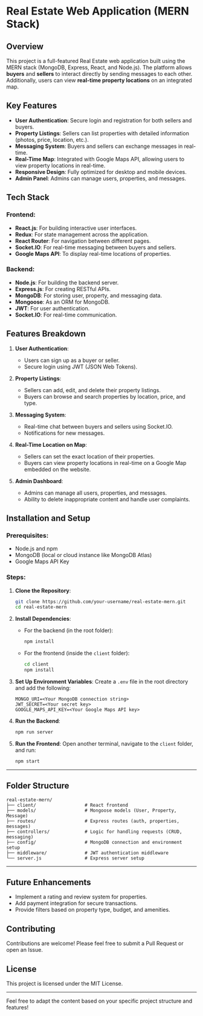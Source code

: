 
# Real Estate Web Application (MERN Stack)

## Overview

This project is a full-featured Real Estate web application built using the MERN stack (MongoDB, Express, React, and Node.js). The platform allows **buyers** and **sellers** to interact directly by sending messages to each other. Additionally, users can view **real-time property locations** on an integrated map.

## Key Features

- **User Authentication**: Secure login and registration for both sellers and buyers.
- **Property Listings**: Sellers can list properties with detailed information (photos, price, location, etc.).
- **Messaging System**: Buyers and sellers can exchange messages in real-time.
- **Real-Time Map**: Integrated with Google Maps API, allowing users to view property locations in real-time.
- **Responsive Design**: Fully optimized for desktop and mobile devices.
- **Admin Panel**: Admins can manage users, properties, and messages.

## Tech Stack

### Frontend:
- **React.js**: For building interactive user interfaces.
- **Redux**: For state management across the application.
- **React Router**: For navigation between different pages.
- **Socket.IO**: For real-time messaging between buyers and sellers.
- **Google Maps API**: To display real-time locations of properties.

### Backend:
- **Node.js**: For building the backend server.
- **Express.js**: For creating RESTful APIs.
- **MongoDB**: For storing user, property, and messaging data.
- **Mongoose**: As an ORM for MongoDB.
- **JWT**: For user authentication.
- **Socket.IO**: For real-time communication.

## Features Breakdown

1. **User Authentication**:
   - Users can sign up as a buyer or seller.
   - Secure login using JWT (JSON Web Tokens).

2. **Property Listings**:
   - Sellers can add, edit, and delete their property listings.
   - Buyers can browse and search properties by location, price, and type.

3. **Messaging System**:
   - Real-time chat between buyers and sellers using Socket.IO.
   - Notifications for new messages.
   
4. **Real-Time Location on Map**:
   - Sellers can set the exact location of their properties.
   - Buyers can view property locations in real-time on a Google Map embedded on the website.

5. **Admin Dashboard**:
   - Admins can manage all users, properties, and messages.
   - Ability to delete inappropriate content and handle user complaints.

## Installation and Setup

### Prerequisites:
- Node.js and npm
- MongoDB (local or cloud instance like MongoDB Atlas)
- Google Maps API Key

### Steps:

1. **Clone the Repository**:
   ```bash
   git clone https://github.com/your-username/real-estate-mern.git
   cd real-estate-mern
   ```

2. **Install Dependencies**:
   - For the backend (in the root folder):
     ```bash
     npm install
     ```
   - For the frontend (inside the `client` folder):
     ```bash
     cd client
     npm install
     ```

3. **Set Up Environment Variables**:
   Create a `.env` file in the root directory and add the following:
   ```
   MONGO_URI=<Your MongoDB connection string>
   JWT_SECRET=<Your secret key>
   GOOGLE_MAPS_API_KEY=<Your Google Maps API key>
   ```

4. **Run the Backend**:
   ```bash
   npm run server
   ```

5. **Run the Frontend**:
   Open another terminal, navigate to the `client` folder, and run:
   ```bash
   npm start
   ```
---

## Folder Structure

```
real-estate-mern/
├── client/                  # React frontend
├── models/                  # Mongoose models (User, Property, Message)
├── routes/                  # Express routes (auth, properties, messages)
├── controllers/             # Logic for handling requests (CRUD, messaging)
├── config/                  # MongoDB connection and environment setup
├── middleware/              # JWT authentication middleware
└── server.js                # Express server setup
```
---

## Future Enhancements

- Implement a rating and review system for properties.
- Add payment integration for secure transactions.
- Provide filters based on property type, budget, and amenities.
  
## Contributing

Contributions are welcome! Please feel free to submit a Pull Request or open an Issue.

## License

This project is licensed under the MIT License.

---

Feel free to adapt the content based on your specific project structure and features!